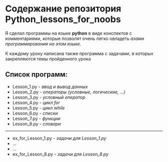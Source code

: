 # Содержание репозитория Python_lessons_for_noobs #

Я сделал программы на языке __python__ в виде конспектов с комментариями,
которые позволят очень легко овладеть _азами программирования на этом языке._

К каждому уроку написана также программа с задачами, в которых закрепляются темы пройденного урока

## Список программ: ##

* Lesson_1.py - *ввод и вывод данных*
* Lesson_2.py - *операторы (условные, логические, ...)*
* Lesson_3.py - *условный оператор*
* Lesson_4.py - *цикл for*
* Lesson_5.py - *цикл while*
* Lesson_6.py - *списки*
* Lesson_7.py - *функции*
* Lesson_8.py - *словари*

---

* ex_for_Lesson_1.py - *задачи для Lesson_1.py*
* ...
* ...
* ex_for_Lesson_8.py - *задачи для Lesson_8.py*